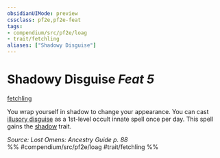 ```yaml
---
obsidianUIMode: preview
cssclass: pf2e,pf2e-feat
tags:
- compendium/src/pf2e/loag
- trait/fetchling
aliases: ["Shadowy Disguise"]
---
```

# Shadowy Disguise  *Feat 5*  
[fetchling](rules/traits/fetchling-b2.md "Fetchling Ancestry & Heritage Trait")  


You wrap yourself in shadow to change your appearance. You can cast [illusory disguise](compendium/spells/illusory-disguise.md) as a 1st-level occult innate spell once per day. This spell gains the [shadow](rules/traits/shadow.md "Shadow General Trait") trait.

*Source: Lost Omens: Ancestry Guide p. 88*  
%% #compendium/src/pf2e/loag #trait/fetchling %%